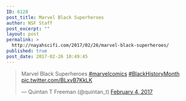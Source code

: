 ```yaml
---
ID: 6128
post_title: Marvel Black Superheroes
author: NSF Staff
post_excerpt: ""
layout: post
permalink: >
  http://nayahscifi.com/2017/02/26/marvel-black-superheroes/
published: true
post_date: 2017-02-26 10:49:45
---
```

<blockquote class="twitter-tweet" data-lang="en">
<p dir="ltr" lang="en">Marvel Black Superheroes <a href="https://twitter.com/hashtag/marvelcomics?src=hash">#marvelcomics</a> <a href="https://twitter.com/hashtag/BlackHistoryMonth?src=hash">#BlackHistoryMonth</a> <a href="https://t.co/BLxvB7KkLK">pic.twitter.com/BLxvB7KkLK</a></p>
— Quintan T Freeman (@quintan_t) <a href="https://twitter.com/quintan_t/status/827910148874190854">February 4, 2017</a></blockquote>
<script async src="//platform.twitter.com/widgets.js" charset="utf-8"></script>
